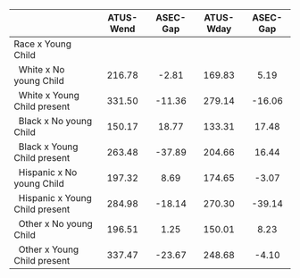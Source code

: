 
|                      |    ATUS-Wend |     ASEC-Gap |    ATUS-Wday |     ASEC-Gap |
| -------------------- | :----------: | :----------: | :----------: | :----------: |
| Race x Young Child   |              |              |              |              |
| &nbsp;&nbsp;White x No young Child |       216.78 |        -2.81 |       169.83 |         5.19 |
| &nbsp;&nbsp;White x Young Child present |       331.50 |       -11.36 |       279.14 |       -16.06 |
| &nbsp;&nbsp;Black x No young Child |       150.17 |        18.77 |       133.31 |        17.48 |
| &nbsp;&nbsp;Black x Young Child present |       263.48 |       -37.89 |       204.66 |        16.44 |
| &nbsp;&nbsp;Hispanic x No young Child |       197.32 |         8.69 |       174.65 |        -3.07 |
| &nbsp;&nbsp;Hispanic x Young Child present |       284.98 |       -18.14 |       270.30 |       -39.14 |
| &nbsp;&nbsp;Other x No young Child |       196.51 |         1.25 |       150.01 |         8.23 |
| &nbsp;&nbsp;Other x Young Child present |       337.47 |       -23.67 |       248.68 |        -4.10 |


